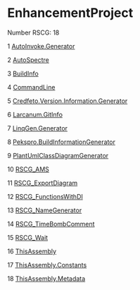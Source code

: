 <h1>EnhancementProject</h1>

Number RSCG: 18

   1 [AutoInvoke.Generator](/docs/AutoInvoke.Generator)

   2 [AutoSpectre](/docs/AutoSpectre)

   3 [BuildInfo](/docs/BuildInfo)

   4 [CommandLine](/docs/CommandLine)

   5 [Credfeto.Version.Information.Generator](/docs/Credfeto.Version.Information.Generator)

   6 [Larcanum.GitInfo](/docs/Larcanum.GitInfo)

   7 [LinqGen.Generator](/docs/LinqGen.Generator)

   8 [Pekspro.BuildInformationGenerator](/docs/Pekspro.BuildInformationGenerator)

   9 [PlantUmlClassDiagramGenerator](/docs/PlantUmlClassDiagramGenerator)

   10 [RSCG_AMS](/docs/RSCG_AMS)

   11 [RSCG_ExportDiagram](/docs/RSCG_ExportDiagram)

   12 [RSCG_FunctionsWithDI](/docs/RSCG_FunctionsWithDI)

   13 [RSCG_NameGenerator](/docs/RSCG_NameGenerator)

   14 [RSCG_TimeBombComment](/docs/RSCG_TimeBombComment)

   15 [RSCG_Wait](/docs/RSCG_Wait)

   16 [ThisAssembly](/docs/ThisAssembly)

   17 [ThisAssembly.Constants](/docs/ThisAssembly.Constants)

   18 [ThisAssembly.Metadata](/docs/ThisAssembly.Metadata)
    